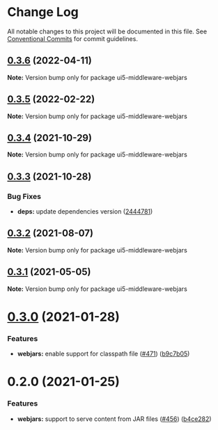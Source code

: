 # Change Log

All notable changes to this project will be documented in this file.
See [Conventional Commits](https://conventionalcommits.org) for commit guidelines.

## [0.3.6](https://github.com/ui5-community/ui5-ecosystem-showcase/compare/ui5-middleware-webjars@0.3.5...ui5-middleware-webjars@0.3.6) (2022-04-11)

**Note:** Version bump only for package ui5-middleware-webjars





## [0.3.5](https://github.com/ui5-community/ui5-ecosystem-showcase/compare/ui5-middleware-webjars@0.3.4...ui5-middleware-webjars@0.3.5) (2022-02-22)

**Note:** Version bump only for package ui5-middleware-webjars





## [0.3.4](https://github.com/ui5-community/ui5-ecosystem-showcase/compare/ui5-middleware-webjars@0.3.3...ui5-middleware-webjars@0.3.4) (2021-10-29)

**Note:** Version bump only for package ui5-middleware-webjars





## [0.3.3](https://github.com/ui5-community/ui5-ecosystem-showcase/compare/ui5-middleware-webjars@0.3.2...ui5-middleware-webjars@0.3.3) (2021-10-28)


### Bug Fixes

* **deps:** update dependencies version ([2444781](https://github.com/ui5-community/ui5-ecosystem-showcase/commit/2444781b4b2b7215b8e891dfe65c42167a668f66))





## [0.3.2](https://github.com/ui5-community/ui5-ecosystem-showcase/compare/ui5-middleware-webjars@0.3.1...ui5-middleware-webjars@0.3.2) (2021-08-07)

**Note:** Version bump only for package ui5-middleware-webjars





## [0.3.1](https://github.com/ui5-community/ui5-ecosystem-showcase/compare/ui5-middleware-webjars@0.3.0...ui5-middleware-webjars@0.3.1) (2021-05-05)

**Note:** Version bump only for package ui5-middleware-webjars





# [0.3.0](https://github.com/petermuessig/ui5-ecosystem-showcase/compare/ui5-middleware-webjars@0.2.0...ui5-middleware-webjars@0.3.0) (2021-01-28)


### Features

* **webjars:** enable support for classpath file ([#471](https://github.com/petermuessig/ui5-ecosystem-showcase/issues/471)) ([b9c7b05](https://github.com/petermuessig/ui5-ecosystem-showcase/commit/b9c7b0591dedc58a92786d7e537d4cf752665ec7))





# 0.2.0 (2021-01-25)


### Features

* **webjars:** support to serve content from JAR files ([#456](https://github.com/petermuessig/ui5-ecosystem-showcase/issues/456)) ([b4ce282](https://github.com/petermuessig/ui5-ecosystem-showcase/commit/b4ce282dde94b230175c02539c3e3c2d0487d478))

